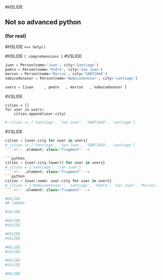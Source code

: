 #HSLIDE
## Not so advanced python
### (for real)

#HSLIDE
`>>> help()`

#HSLIDE
`[ comprehensions ]`
#VSLIDE
```python
juan = Person(name='Juan', city='Santiago')
pedro = Person(name='Pedro', city='San Juan')
marcos = Person(name='Marcos', city='SANTIAGO')
nabucodonosor = Person(name='Nabucodonosor', city='santiago')

users = [juan     , pedro   , marcos   , nabucodonosor ]
```
#VSLIDE
```
cities = []
for user in users:
    cities.append(user.city)
```
```python
# cities => ['Santiago', 'San Juan', 'SANTIAGO', 'santiago']
```
#VSLIDE
```python
cities = [user.city for user in users]
# cities => ['Santiago', 'San Juan', 'SANTIAGO', 'santiago']
``` <!-- .element: class="fragment" -->

```python
cities = {user.city.lower() for user in users}
# cities = {'santiago', 'san juan'}
``` <!-- .element: class="fragment" -->
```python
cities = {user.name: user.city for user in users}
# cities = {'Nabucodonosor': 'santiago', 'Pedro': 'San Juan', 'Marcos': 'SANTIAGO', 'Juan': 'Santiago'}
``` <!-- .element: class="fragment" -->

#HSLIDE
## lambda

#VSLIDE

#HSLIDE
#VSLIDE

#HSLIDE
#VSLIDE

#HSLIDE
#VSLIDE

#HSLIDE
#VSLIDE

#HSLIDE

